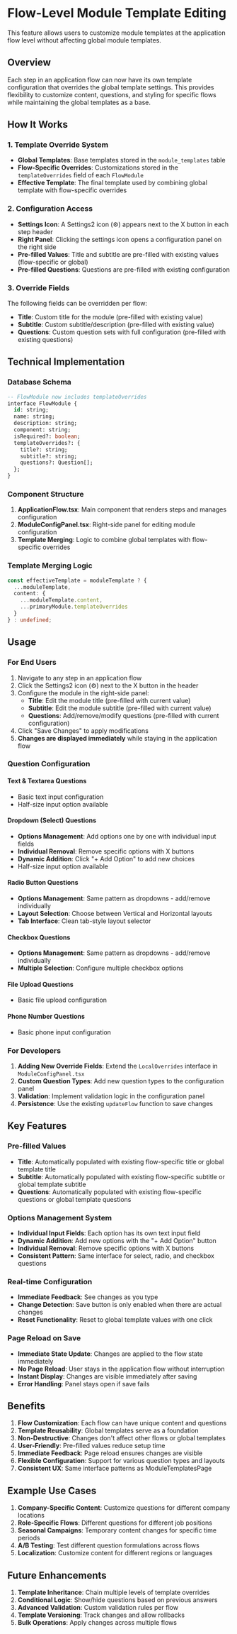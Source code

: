 # Flow-Level Module Template Editing

This feature allows users to customize module templates at the application flow level without affecting global module templates.

## Overview

Each step in an application flow can now have its own template configuration that overrides the global template settings. This provides flexibility to customize content, questions, and styling for specific flows while maintaining the global templates as a base.

## How It Works

### 1. Template Override System

- **Global Templates**: Base templates stored in the `module_templates` table
- **Flow-Specific Overrides**: Customizations stored in the `templateOverrides` field of each `FlowModule`
- **Effective Template**: The final template used by combining global template with flow-specific overrides

### 2. Configuration Access

- **Settings Icon**: A Settings2 icon (⚙️) appears next to the X button in each step header
- **Right Panel**: Clicking the settings icon opens a configuration panel on the right side
- **Pre-filled Values**: Title and subtitle are pre-filled with existing values (flow-specific or global)
- **Pre-filled Questions**: Questions are pre-filled with existing configuration

### 3. Override Fields

The following fields can be overridden per flow:

- **Title**: Custom title for the module (pre-filled with existing value)
- **Subtitle**: Custom subtitle/description (pre-filled with existing value)
- **Questions**: Custom question sets with full configuration (pre-filled with existing questions)

## Technical Implementation

### Database Schema

```sql
-- FlowModule now includes templateOverrides
interface FlowModule {
  id: string;
  name: string;
  description: string;
  component: string;
  isRequired?: boolean;
  templateOverrides?: {
    title?: string;
    subtitle?: string;
    questions?: Question[];
  };
}
```

### Component Structure

1. **ApplicationFlow.tsx**: Main component that renders steps and manages configuration
2. **ModuleConfigPanel.tsx**: Right-side panel for editing module configuration
3. **Template Merging**: Logic to combine global templates with flow-specific overrides

### Template Merging Logic

```typescript
const effectiveTemplate = moduleTemplate ? {
  ...moduleTemplate,
  content: {
    ...moduleTemplate.content,
    ...primaryModule.templateOverrides
  }
} : undefined;
```

## Usage

### For End Users

1. Navigate to any step in an application flow
2. Click the Settings2 icon (⚙️) next to the X button in the header
3. Configure the module in the right-side panel:
   - **Title**: Edit the module title (pre-filled with current value)
   - **Subtitle**: Edit the module subtitle (pre-filled with current value)
   - **Questions**: Add/remove/modify questions (pre-filled with current configuration)
4. Click "Save Changes" to apply modifications
5. **Changes are displayed immediately** while staying in the application flow

### Question Configuration

#### **Text & Textarea Questions**
- Basic text input configuration
- Half-size input option available

#### **Dropdown (Select) Questions**
- **Options Management**: Add options one by one with individual input fields
- **Individual Removal**: Remove specific options with X buttons
- **Dynamic Addition**: Click "+ Add Option" to add new choices
- Half-size input option available

#### **Radio Button Questions**
- **Options Management**: Same pattern as dropdowns - add/remove individually
- **Layout Selection**: Choose between Vertical and Horizontal layouts
- **Tab Interface**: Clean tab-style layout selector

#### **Checkbox Questions**
- **Options Management**: Same pattern as dropdowns - add/remove individually
- **Multiple Selection**: Configure multiple checkbox options

#### **File Upload Questions**
- Basic file upload configuration

#### **Phone Number Questions**
- Basic phone input configuration

### For Developers

1. **Adding New Override Fields**: Extend the `LocalOverrides` interface in `ModuleConfigPanel.tsx`
2. **Custom Question Types**: Add new question types to the configuration panel
3. **Validation**: Implement validation logic in the configuration panel
4. **Persistence**: Use the existing `updateFlow` function to save changes

## Key Features

### Pre-filled Values
- **Title**: Automatically populated with existing flow-specific title or global template title
- **Subtitle**: Automatically populated with existing flow-specific subtitle or global template subtitle
- **Questions**: Automatically populated with existing flow-specific questions or global template questions

### Options Management System
- **Individual Input Fields**: Each option has its own text input field
- **Dynamic Addition**: Add new options with the "+ Add Option" button
- **Individual Removal**: Remove specific options with X buttons
- **Consistent Pattern**: Same interface for select, radio, and checkbox questions

### Real-time Configuration
- **Immediate Feedback**: See changes as you type
- **Change Detection**: Save button is only enabled when there are actual changes
- **Reset Functionality**: Reset to global template values with one click

### Page Reload on Save
- **Immediate State Update**: Changes are applied to the flow state immediately
- **No Page Reload**: User stays in the application flow without interruption
- **Instant Display**: Changes are visible immediately after saving
- **Error Handling**: Panel stays open if save fails

## Benefits

1. **Flow Customization**: Each flow can have unique content and questions
2. **Template Reusability**: Global templates serve as a foundation
3. **Non-Destructive**: Changes don't affect other flows or global templates
4. **User-Friendly**: Pre-filled values reduce setup time
5. **Immediate Feedback**: Page reload ensures changes are visible
6. **Flexible Configuration**: Support for various question types and layouts
7. **Consistent UX**: Same interface patterns as ModuleTemplatesPage

## Example Use Cases

1. **Company-Specific Content**: Customize questions for different company locations
2. **Role-Specific Flows**: Different questions for different job positions
3. **Seasonal Campaigns**: Temporary content changes for specific time periods
4. **A/B Testing**: Test different question formulations across flows
5. **Localization**: Customize content for different regions or languages

## Future Enhancements

1. **Template Inheritance**: Chain multiple levels of template overrides
2. **Conditional Logic**: Show/hide questions based on previous answers
3. **Advanced Validation**: Custom validation rules per flow
4. **Template Versioning**: Track changes and allow rollbacks
5. **Bulk Operations**: Apply changes across multiple flows
